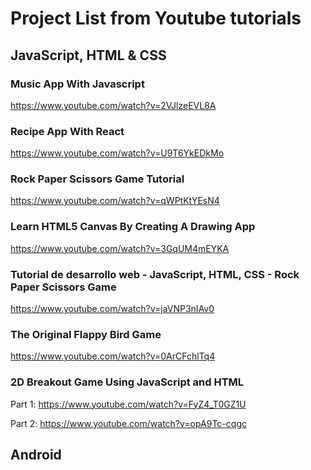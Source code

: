 # Project List from Youtube tutorials

## JavaScript, HTML & CSS

### Music App With Javascript

https://www.youtube.com/watch?v=2VJlzeEVL8A

### Recipe App With React

https://www.youtube.com/watch?v=U9T6YkEDkMo

### Rock Paper Scissors Game Tutorial

https://www.youtube.com/watch?v=qWPtKtYEsN4

### Learn HTML5 Canvas By Creating A Drawing App

https://www.youtube.com/watch?v=3GqUM4mEYKA

### Tutorial de desarrollo web - JavaScript, HTML, CSS - Rock Paper Scissors Game

https://www.youtube.com/watch?v=jaVNP3nIAv0

### The Original Flappy Bird Game

https://www.youtube.com/watch?v=0ArCFchlTq4

### 2D Breakout Game Using JavaScript and HTML

Part 1: https://www.youtube.com/watch?v=FyZ4_T0GZ1U

Part 2: https://www.youtube.com/watch?v=opA9Tc-cqgc

###

## Android
